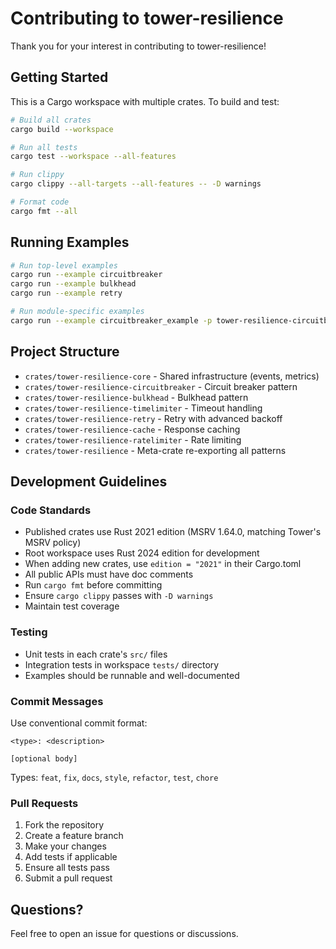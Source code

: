 # Contributing to tower-resilience

Thank you for your interest in contributing to tower-resilience!

## Getting Started

This is a Cargo workspace with multiple crates. To build and test:

```bash
# Build all crates
cargo build --workspace

# Run all tests
cargo test --workspace --all-features

# Run clippy
cargo clippy --all-targets --all-features -- -D warnings

# Format code
cargo fmt --all
```

## Running Examples

```bash
# Run top-level examples
cargo run --example circuitbreaker
cargo run --example bulkhead
cargo run --example retry

# Run module-specific examples
cargo run --example circuitbreaker_example -p tower-resilience-circuitbreaker
```

## Project Structure

- `crates/tower-resilience-core` - Shared infrastructure (events, metrics)
- `crates/tower-resilience-circuitbreaker` - Circuit breaker pattern
- `crates/tower-resilience-bulkhead` - Bulkhead pattern
- `crates/tower-resilience-timelimiter` - Timeout handling
- `crates/tower-resilience-retry` - Retry with advanced backoff
- `crates/tower-resilience-cache` - Response caching
- `crates/tower-resilience-ratelimiter` - Rate limiting
- `crates/tower-resilience` - Meta-crate re-exporting all patterns

## Development Guidelines

### Code Standards

- Published crates use Rust 2021 edition (MSRV 1.64.0, matching Tower's MSRV policy)
- Root workspace uses Rust 2024 edition for development
- When adding new crates, use `edition = "2021"` in their Cargo.toml
- All public APIs must have doc comments
- Run `cargo fmt` before committing
- Ensure `cargo clippy` passes with `-D warnings`
- Maintain test coverage

### Testing

- Unit tests in each crate's `src/` files
- Integration tests in workspace `tests/` directory
- Examples should be runnable and well-documented

### Commit Messages

Use conventional commit format:
```
<type>: <description>

[optional body]
```

Types: `feat`, `fix`, `docs`, `style`, `refactor`, `test`, `chore`

### Pull Requests

1. Fork the repository
2. Create a feature branch
3. Make your changes
4. Add tests if applicable
5. Ensure all tests pass
6. Submit a pull request

## Questions?

Feel free to open an issue for questions or discussions.
